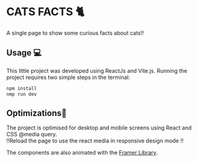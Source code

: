 
# CATS FACTS 🐈
A single page to show some curious facts about cats!!


## Usage 💻

This little project was developed using ReactJs and Vite.js.
Running the project requires two simple steps in the terminal:

```zsh I'm A tab
npm install
nmp run dev
```


## Optimizations📱

The project is optimised for desktop and mobile screens using React and CSS @media query. <br>
‼️Reload the page to use the react media in responsive design mode ‼️

The components are also animated with the [Framer Library](https://www.framer.com/motion/).
